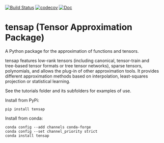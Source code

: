[![Build Status](https://github.com/openturns/otpod/actions/workflows/build.yml/badge.svg?branch=master)](https://github.com/openturns/otpod/actions/workflows/build.yml)
[![codecov](https://codecov.io/gh/anthony-nouy/tensap/branch/master/graph/badge.svg)](https://codecov.io/gh/anthony-nouy/tensap)
[![Doc](https://readthedocs.org/projects/spack/badge/?version=latest)](https://anthony-nouy.github.io/sphinx/tensap/master/)


# tensap (Tensor Approximation Package)

A Python package for the approximation of functions and tensors.

tensap features low-rank tensors (including canonical, tensor-train and tree-based tensor formats or tree tensor networks), sparse tensors, polynomials, and allows the plug-in of other approximation tools. It provides different approximation methods based on interpolation, least-squares projection or statistical learning.

See the tutorials folder and its subfolders for examples of use.

Install from PyPi:

```
pip install tensap
```


Install from conda:

```
conda config --add channels conda-forge
conda config --set channel_priority strict
conda install tensap
```
